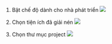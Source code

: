 1. Bật chế độ dành cho nhà phát triển
    ![](https://i.imgur.com/F0i3DfK.png)

2. Chọn tiện ích đã giải nén
    ![](https://i.imgur.com/iiHoaIC.png)

3. Chọn thư mục project
    ![](https://i.imgur.com/ktT5Y8V.png)